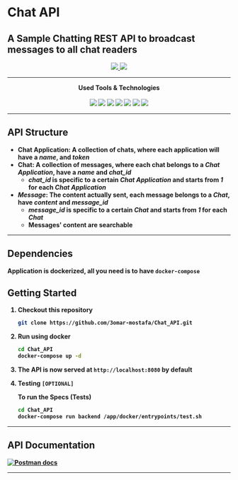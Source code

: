 # Chat API

## A Sample Chatting REST API to broadcast messages to all chat readers

<p align="center">
    <a href="https://github.com/3omar-mostafa/Chat_API/actions/workflows/ci_pipeline.yml" alt="CI Pipeline">
        <img src="https://github.com/3omar-mostafa/Chat_API/actions/workflows/ci_pipeline.yml/badge.svg" />
    </a>
    <a href="https://documenter.getpostman.com/view/18745377/2s84DsrztQ" alt="Postman docs">
        <img src="https://img.shields.io/badge/Postman-docs-orange?style=flat&logo=postman&logoColor=white&labelColor=orange" />
    </a>
</p>

---

<p align="center">
<strong>Used Tools & Technologies<strong/><br/><br/>
<img src="https://img.shields.io/badge/ruby%20on%20rails-%23CC0000.svg?style=for-the-badge&logo=ruby&logoColor=white" />
<img src="https://img.shields.io/badge/MariaDB-003545?style=for-the-badge&logo=mariadb&logoColor=white" />
<img src="https://img.shields.io/badge/redis-%23DD0031.svg?style=for-the-badge&logo=redis&logoColor=white" />
<img src="https://img.shields.io/badge/-ElasticSearch-005571?style=for-the-badge&logo=elasticsearch" />
<img src="https://img.shields.io/badge/IntelliJ%20IDEA-000000.svg?style=for-the-badge&logo=intellij-idea&logoColor=white" />
<img src="https://img.shields.io/badge/docker-%230db7ed.svg?style=for-the-badge&logo=docker&logoColor=white" />
<img src="https://img.shields.io/badge/Postman-FF6C37?style=for-the-badge&logo=postman&logoColor=white" />
</p>

---

## API Structure

*   **Chat Application**: A collection of chats, where each application will have a ***name***, and ***token***
*   **Chat**: A collection of messages, where each chat belongs to a ***Chat Application***, have a ***name*** and ***chat_id***
    *   ***chat_id*** is specific to a certain ***Chat Application*** and starts from ***1*** for each ***Chat Application***
*   ***Message***: The content actually sent, each message belongs to a ***Chat***, have ***content*** and ***message_id***
    *   ***message_id*** is specific to a certain ***Chat*** and starts from ***1*** for each ***Chat***
    *   **Messages' content are searchable**

---
## Dependencies
Application is dockerized, all you need is to have `docker-compose`

## Getting Started
1. Checkout this repository
    ```sh
    git clone https://github.com/3omar-mostafa/Chat_API.git
    ```
2. Run using docker
    ```sh
    cd Chat_API
    docker-compose up -d
    ```
3. The API is now served at `http://localhost:8080` by default

4. Testing `[OPTIONAL]`

    To run the Specs (Tests) 
    ```sh
    cd Chat_API
    docker-compose run backend /app/docker/entrypoints/test.sh
    ```
---

## API Documentation

[![Postman docs](https://img.shields.io/badge/Postman-Docs-orange?style=for-the-badge&logo=postman&logoColor=white&labelColor=orange)](https://documenter.getpostman.com/view/18745377/2s84DsrztQ) 


---

